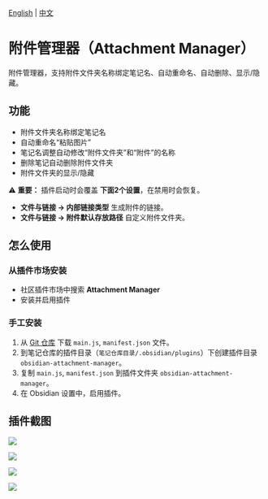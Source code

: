 [English](https://github.com/chenfeicqq/obsidian-attachment-manager/blob/master/README.md) | [中文](https://github.com/chenfeicqq/obsidian-attachment-manager/blob/master/README_CN.md)


# 附件管理器（Attachment Manager）

附件管理器，支持附件文件夹名称绑定笔记名、自动重命名、自动删除、显示/隐藏。

## 功能

* 附件文件夹名称绑定笔记名
* 自动重命名“粘贴图片”
* 笔记名调整自动修改“附件文件夹”和“附件”的名称
* 删除笔记自动删除附件文件夹
* 附件文件夹的显示/隐藏

⚠️  **重要：** 插件启动时会覆盖 **下面2个设置**，在禁用时会恢复。
* **文件与链接 -> 内部链接类型** 生成附件的链接。
* **文件与链接 -> 附件默认存放路径** 自定义附件文件夹。

## 怎么使用

### 从插件市场安装

* 社区插件市场中搜索 **Attachment Manager**
* 安装并启用插件

### 手工安装

1. 从 [Git 仓库](https://github.com/chenfeicqq/obsidian-attachment-manager) 下载 `main.js`, `manifest.json` 文件。
2. 到笔记仓库的插件目录（`笔记仓库目录/.obsidian/plugins`）下创建插件目录 `obsidian-attachment-manager`。
3. 复制 `main.js`, `manifest.json` 到插件文件夹 `obsidian-attachment-manager`。
4. 在 Obsidian 设置中，启用插件。

## 插件截图

![](https://raw.githubusercontent.com/chenfeicqq/obsidian-attachment-manager/master/images/overview.png)

![](https://raw.githubusercontent.com/chenfeicqq/obsidian-attachment-manager/master/images/zh/settings.png)

![](https://raw.githubusercontent.com/chenfeicqq/obsidian-attachment-manager/master/images/zh/toggle-hide-command.png)

![](https://raw.githubusercontent.com/chenfeicqq/obsidian-attachment-manager/master/images/zh/toggle-hide-ribbon.png)
